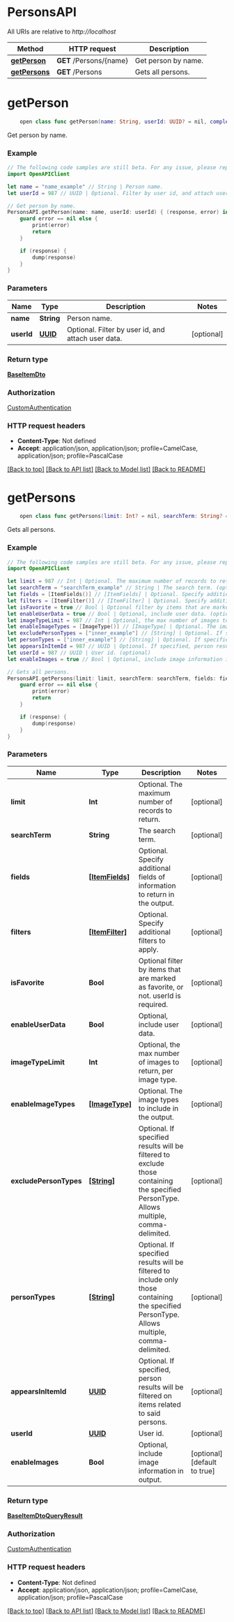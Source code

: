 # PersonsAPI

All URIs are relative to *http://localhost*

Method | HTTP request | Description
------------- | ------------- | -------------
[**getPerson**](PersonsAPI.md#getperson) | **GET** /Persons/{name} | Get person by name.
[**getPersons**](PersonsAPI.md#getpersons) | **GET** /Persons | Gets all persons.


# **getPerson**
```swift
    open class func getPerson(name: String, userId: UUID? = nil, completion: @escaping (_ data: BaseItemDto?, _ error: Error?) -> Void)
```

Get person by name.

### Example 
```swift
// The following code samples are still beta. For any issue, please report via http://github.com/OpenAPITools/openapi-generator/issues/new
import OpenAPIClient

let name = "name_example" // String | Person name.
let userId = 987 // UUID | Optional. Filter by user id, and attach user data. (optional)

// Get person by name.
PersonsAPI.getPerson(name: name, userId: userId) { (response, error) in
    guard error == nil else {
        print(error)
        return
    }

    if (response) {
        dump(response)
    }
}
```

### Parameters

Name | Type | Description  | Notes
------------- | ------------- | ------------- | -------------
 **name** | **String** | Person name. | 
 **userId** | [**UUID**](.md) | Optional. Filter by user id, and attach user data. | [optional] 

### Return type

[**BaseItemDto**](BaseItemDto.md)

### Authorization

[CustomAuthentication](../README.md#CustomAuthentication)

### HTTP request headers

 - **Content-Type**: Not defined
 - **Accept**: application/json, application/json; profile=CamelCase, application/json; profile=PascalCase

[[Back to top]](#) [[Back to API list]](../README.md#documentation-for-api-endpoints) [[Back to Model list]](../README.md#documentation-for-models) [[Back to README]](../README.md)

# **getPersons**
```swift
    open class func getPersons(limit: Int? = nil, searchTerm: String? = nil, fields: [ItemFields]? = nil, filters: [ItemFilter]? = nil, isFavorite: Bool? = nil, enableUserData: Bool? = nil, imageTypeLimit: Int? = nil, enableImageTypes: [ImageType]? = nil, excludePersonTypes: [String]? = nil, personTypes: [String]? = nil, appearsInItemId: UUID? = nil, userId: UUID? = nil, enableImages: Bool? = nil, completion: @escaping (_ data: BaseItemDtoQueryResult?, _ error: Error?) -> Void)
```

Gets all persons.

### Example 
```swift
// The following code samples are still beta. For any issue, please report via http://github.com/OpenAPITools/openapi-generator/issues/new
import OpenAPIClient

let limit = 987 // Int | Optional. The maximum number of records to return. (optional)
let searchTerm = "searchTerm_example" // String | The search term. (optional)
let fields = [ItemFields()] // [ItemFields] | Optional. Specify additional fields of information to return in the output. (optional)
let filters = [ItemFilter()] // [ItemFilter] | Optional. Specify additional filters to apply. (optional)
let isFavorite = true // Bool | Optional filter by items that are marked as favorite, or not. userId is required. (optional)
let enableUserData = true // Bool | Optional, include user data. (optional)
let imageTypeLimit = 987 // Int | Optional, the max number of images to return, per image type. (optional)
let enableImageTypes = [ImageType()] // [ImageType] | Optional. The image types to include in the output. (optional)
let excludePersonTypes = ["inner_example"] // [String] | Optional. If specified results will be filtered to exclude those containing the specified PersonType. Allows multiple, comma-delimited. (optional)
let personTypes = ["inner_example"] // [String] | Optional. If specified results will be filtered to include only those containing the specified PersonType. Allows multiple, comma-delimited. (optional)
let appearsInItemId = 987 // UUID | Optional. If specified, person results will be filtered on items related to said persons. (optional)
let userId = 987 // UUID | User id. (optional)
let enableImages = true // Bool | Optional, include image information in output. (optional) (default to true)

// Gets all persons.
PersonsAPI.getPersons(limit: limit, searchTerm: searchTerm, fields: fields, filters: filters, isFavorite: isFavorite, enableUserData: enableUserData, imageTypeLimit: imageTypeLimit, enableImageTypes: enableImageTypes, excludePersonTypes: excludePersonTypes, personTypes: personTypes, appearsInItemId: appearsInItemId, userId: userId, enableImages: enableImages) { (response, error) in
    guard error == nil else {
        print(error)
        return
    }

    if (response) {
        dump(response)
    }
}
```

### Parameters

Name | Type | Description  | Notes
------------- | ------------- | ------------- | -------------
 **limit** | **Int** | Optional. The maximum number of records to return. | [optional] 
 **searchTerm** | **String** | The search term. | [optional] 
 **fields** | [**[ItemFields]**](ItemFields.md) | Optional. Specify additional fields of information to return in the output. | [optional] 
 **filters** | [**[ItemFilter]**](ItemFilter.md) | Optional. Specify additional filters to apply. | [optional] 
 **isFavorite** | **Bool** | Optional filter by items that are marked as favorite, or not. userId is required. | [optional] 
 **enableUserData** | **Bool** | Optional, include user data. | [optional] 
 **imageTypeLimit** | **Int** | Optional, the max number of images to return, per image type. | [optional] 
 **enableImageTypes** | [**[ImageType]**](ImageType.md) | Optional. The image types to include in the output. | [optional] 
 **excludePersonTypes** | [**[String]**](String.md) | Optional. If specified results will be filtered to exclude those containing the specified PersonType. Allows multiple, comma-delimited. | [optional] 
 **personTypes** | [**[String]**](String.md) | Optional. If specified results will be filtered to include only those containing the specified PersonType. Allows multiple, comma-delimited. | [optional] 
 **appearsInItemId** | [**UUID**](.md) | Optional. If specified, person results will be filtered on items related to said persons. | [optional] 
 **userId** | [**UUID**](.md) | User id. | [optional] 
 **enableImages** | **Bool** | Optional, include image information in output. | [optional] [default to true]

### Return type

[**BaseItemDtoQueryResult**](BaseItemDtoQueryResult.md)

### Authorization

[CustomAuthentication](../README.md#CustomAuthentication)

### HTTP request headers

 - **Content-Type**: Not defined
 - **Accept**: application/json, application/json; profile=CamelCase, application/json; profile=PascalCase

[[Back to top]](#) [[Back to API list]](../README.md#documentation-for-api-endpoints) [[Back to Model list]](../README.md#documentation-for-models) [[Back to README]](../README.md)

